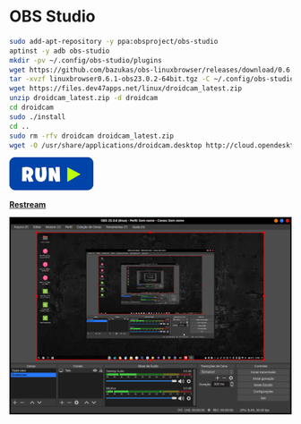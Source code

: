 # OBS Studio
```bash
sudo add-apt-repository -y ppa:obsproject/obs-studio
aptinst -y adb obs-studio
mkdir -pv ~/.config/obs-studio/plugins
wget https://github.com/bazukas/obs-linuxbrowser/releases/download/0.6.1/linuxbrowser0.6.1-obs23.0.2-64bit.tgz
tar -xvzf linuxbrowser0.6.1-obs23.0.2-64bit.tgz -C ~/.config/obs-studio/plugins
wget https://files.dev47apps.net/linux/droidcam_latest.zip
unzip droidcam_latest.zip -d droidcam
cd droidcam
sudo ./install
cd ..
sudo rm -rfv droidcam droidcam_latest.zip
wget -O /usr/share/applications/droidcam.desktop http://cloud.opendesktop.org/s/3iyg4oJprZzWyWp/download
```
[![bashrun](../images/bashrun.png)](br:obs-studio)

<a href="https://restream.io" target="_blank"><strong>Restream</strong></a>

![appimagelauncher](../images/obs-studio.png)